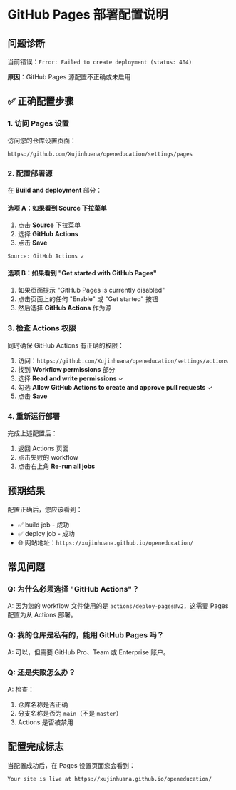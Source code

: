 # GitHub Pages 部署配置说明

## 问题诊断
当前错误：`Error: Failed to create deployment (status: 404)`

**原因**：GitHub Pages 源配置不正确或未启用

## ✅ 正确配置步骤

### 1. 访问 Pages 设置
访问您的仓库设置页面：
```
https://github.com/Xujinhuana/openeducation/settings/pages
```

### 2. 配置部署源

在 **Build and deployment** 部分：

#### 选项 A：如果看到 Source 下拉菜单
1. 点击 **Source** 下拉菜单
2. 选择 **GitHub Actions**
3. 点击 **Save**

```
Source: GitHub Actions ✓
```

#### 选项 B：如果看到 "Get started with GitHub Pages"
1. 如果页面提示 "GitHub Pages is currently disabled"
2. 点击页面上的任何 "Enable" 或 "Get started" 按钮
3. 然后选择 **GitHub Actions** 作为源

### 3. 检查 Actions 权限

同时确保 GitHub Actions 有正确的权限：

1. 访问：`https://github.com/Xujinhuana/openeducation/settings/actions`
2. 找到 **Workflow permissions** 部分
3. 选择 **Read and write permissions** ✓
4. 勾选 **Allow GitHub Actions to create and approve pull requests** ✓
5. 点击 **Save**

### 4. 重新运行部署

完成上述配置后：
1. 返回 Actions 页面
2. 点击失败的 workflow
3. 点击右上角 **Re-run all jobs**

## 预期结果

配置正确后，您应该看到：
- ✅ build job - 成功
- ✅ deploy job - 成功
- 🌐 网站地址：`https://xujinhuana.github.io/openeducation/`

## 常见问题

### Q: 为什么必须选择 "GitHub Actions"？
A: 因为您的 workflow 文件使用的是 `actions/deploy-pages@v2`，这需要 Pages 配置为从 Actions 部署。

### Q: 我的仓库是私有的，能用 GitHub Pages 吗？
A: 可以，但需要 GitHub Pro、Team 或 Enterprise 账户。

### Q: 还是失败怎么办？
A: 检查：
1. 仓库名称是否正确
2. 分支名称是否为 `main`（不是 `master`）
3. Actions 是否被禁用

## 配置完成标志

当配置成功后，在 Pages 设置页面您会看到：
```
Your site is live at https://xujinhuana.github.io/openeducation/
```

